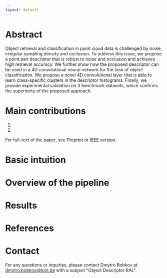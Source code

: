 ```yaml
---
layout: default
---
```


# Abstract

Object retrieval and classification in point cloud data is challenged by noise, irregular sampling density and occlusion. To address this issue, we propose a point pair descriptor that is robust to noise and occlusion and achieves high retrieval accuracy. We further show how the proposed descriptor can be used in a 4D convolutional neural network for the task of object classification. We propose a novel 4D convolutional layer that is able to learn class-specific clusters in the descriptor histograms. Finally, we provide experimental validation on 3 benchmark datasets, which confirms the superiority of the proposed approach.


# Main contributions

1. 
2. 

For full-text of the paper, see <a href="https://doi.org/10.1109/LRA.2018.2792681"> Preprint </a> or <a href="">IEEE version</a>. 

# Basic intuition



# Overview of the pipeline





# Results



# References


# Contact
For any questions or inquiries, please contact Dmytro Bobkov at dmytro.bobkov@tum.de with a subject "Object Descriptor RAL".
